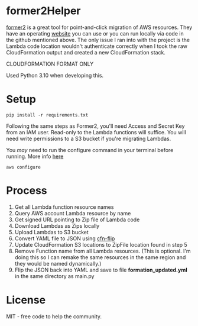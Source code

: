 # former2Helper

[former2](https://github.com/iann0036/former2) is a great tool for point-and-click migration of AWS resources. They have an operating [website](https://former2.com/) you can use or you can run locally via code in the github mentioned above. The only issue I ran into with the project is the Lambda code location wouldn't authenticate correctly when I took the raw CloudFormation output and created a new CloudFormation stack. 

CLOUDFORMATION FORMAT ONLY

Used Python 3.10 when developing this.

# Setup

    pip install -r requirements.txt

Following the same steps as Former2, you'll need Access and Secret Key from an IAM user. Read-only to the Lambda functions will suffice. You will need write permissions to a S3 bucket if you're migrating Lambdas. 

You *may* need to run the configure command in your terminal before running. More info [here](https://docs.aws.amazon.com/cli/latest/userguide/getting-started-quickstart.html)

    aws configure


# Process

1. Get all Lambda function resource names
2. Query AWS account Lambda resource by name
3. Get signed URL pointing to Zip file of Lambda code
4. Download Lambdas as Zips locally
5. Upload Lambdas to S3 bucket
6. Convert YAML file to JSON using [cfn-flip](https://github.com/awslabs/aws-cfn-template-flip)
7. Update CloudFormation S3 locations to ZipFile location found in step 5
8. Remove Function name from all Lambda resources. (This is optional. I'm doing this so I can remake the same resources in the same region and they would be named dynamically.)
9. Flip the JSON back into YAML and save to file **formation_updated.yml** in the same directory as main.py

# License
MIT - free code to help the community.
